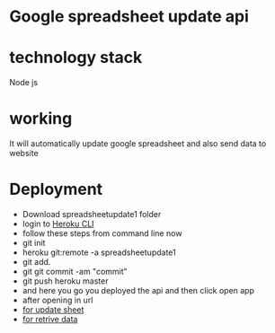 # Google spreadsheet update api 

# technology stack
Node js

# working
  It will automatically update google spreadsheet and also send data to website
  
  
 # Deployment
 * Download spreadsheetupdate1 folder
 * login to [Heroku CLI](https://devcenter.heroku.com/articles/heroku-cli)
 * follow these steps from command line now
 * git init
 * heroku git:remote -a spreadsheetupdate1
 * git add.
 * git git commit -am "commit"
 * git push heroku master
 * and here you go you deployed the api and then click open app
 * after opening in url
 * [for update sheet](https://spreadsheetupdate1.herokuapp.com/spreed?id={text})
 * [for retrive data](https://spreadsheetupdate1.herokuapp.com/res)
